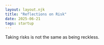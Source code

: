 ```yaml
---
layout: layout.njk
title: "Reflections on Risk"
date: 2025-06-21
tags: startup
---
```


Taking risks is not the same as being reckless.
